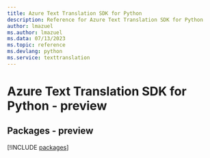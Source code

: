 ```yaml
---
title: Azure Text Translation SDK for Python
description: Reference for Azure Text Translation SDK for Python
author: lmazuel
ms.author: lmazuel
ms.data: 07/13/2023
ms.topic: reference
ms.devlang: python
ms.service: texttranslation
---
```

# Azure Text Translation SDK for Python - preview
## Packages - preview
[!INCLUDE [packages](text-translation-index.md)]